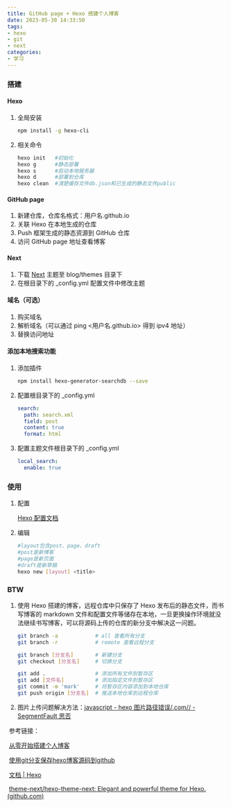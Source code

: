 ```yaml
---
title: GitHub page + Hexo 搭建个人博客
date: 2023-05-30 14:33:50
tags:
- hexo
- git
- next
categories:
- 学习
---
```

### 搭建

#### Hexo

1. 全局安装

   ```bash
   npm install -g hexo-cli
   ```

2. 相关命令

   ```bash
   hexo init   #初始化
   hexo g      #静态部署
   hexo s      #启动本地服务器
   hexo d      #部署到仓库
   hexo clean  #清楚缓存文件db.json和已生成的静态文件public
   ```

#### GitHub page

1. 新建仓库，仓库名格式：用户名.github.io
2. 关联 Hexo 在本地生成的仓库
3. Push 框架生成的静态资源到 GitHub 仓库
4. 访问 GitHub page 地址查看博客

#### Next

1. 下载 [Next](https://github.com/theme-next/hexo-theme-next) 主题至 blog/themes 目录下
2. 在根目录下的 _config.yml 配置文件中修改主题

#### 域名（可选）

1. 购买域名
2. 解析域名（可以通过 ping <用户名.github.io> 得到 ipv4 地址）
3. 替换访问地址

#### 添加本地搜索功能

1. 添加插件

   ```bash
   npm install hexo-generator-searchdb --save
   ```

2. 配置根目录下的 _config.yml

   ```yaml
   search:
     path: search.xml
     field: post
     content: true
     format: html
   ```

3. 配置主题文件根目录下的 _config.yml

   ```yaml
   local_search:
     enable: true
   ```

### 使用

1. 配置

   [Hexo 配置文档](https://hexo.io/zh-cn/docs/configuration)

2. 编辑

   ```bash
   #layout包含post、page、draft
   #post是新博客
   #page是新页面
   #draft是新草稿
   hexo new [layout] <title>
   ```

### BTW

1. 使用 Hexo 搭建的博客，远程仓库中只保存了 Hexo 发布后的静态文件，而书写博客的 markdown 文件和配置文件等储存在本地，一旦更换操作环境就没法继续书写博客，可以将源码上传的仓库的新分支中解决这一问题。

   ```bash
   git branch -a            # all 查看所有分支
   git branch -r            # remote 查看远程分支
   
   git branch [分支名]       # 新建分支
   git checkout [分支名]     # 切换分支
   
   git add .                # 添加所有文件到暂存区
   git add [文件名]          # 添加指定文件到暂存区
   git commit -m 'mark'     # 将暂存区内容添加到本地仓库
   git push origin [分支名]  # 推送本地仓库到远程仓库
   ```

2. 图片上传问题解决方法：[javascript - hexo 图片路径错误/.com// - SegmentFault 思否](https://segmentfault.com/q/1010000020310187)



​	参考链接：

​	[从零开始搭建个人博客](https://zhuanlan.zhihu.com/p/102592286)

​	[使用git分支保存hexo博客源码到github](https://zhuanlan.zhihu.com/p/71544809)

​	[文档 | Hexo](https://hexo.io/zh-cn/docs/)

​	[theme-next/hexo-theme-next: Elegant and powerful theme for Hexo. (github.com)](https://github.com/theme-next/hexo-theme-next)
